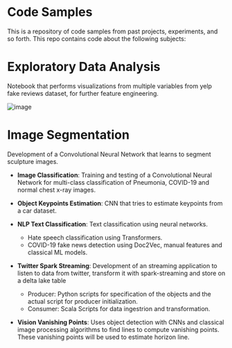 # Code Samples
This is a repository of code samples from past projects, experiments, and so forth.
This repo contains code about the following subjects:

# Exploratory Data Analysis

Notebook that performs visualizations from multiple variables from yelp fake reviews dataset, for further feature engineering.

![image](https://user-images.githubusercontent.com/41920808/133944805-1a3856d8-4d35-4afb-a52a-2d9e2efcf964.png)

    
# Image Segmentation

Development of a Convolutional Neural Network that learns to segment sculpture images.


- **Image Classification**: Training and testing of a Convolutional Neural Network for multi-class classification of Pneumonia, COVID-19 and normal chest x-ray images.

- **Object Keypoints Estimation**: CNN that tries to estimate keypoints from a car dataset.
- **NLP Text Classification**: Text classification using neural networks.
    - Hate speech classification using Transformers.
    - COVID-19 fake news detection using Doc2Vec, manual features and classical ML models.
- **Twitter Spark Streaming**: Development of an streaming application to listen to data from twitter, transform it with spark-streaming and store on a delta lake table
    - Producer: Python scripts for specification of the objects and the actual script for producer initialization.
    - Consumer: Scala Scripts for data ingestrion and transformation.
- **Vision Vanishing Points**: Uses object detection with CNNs and classical image processing algorithms to find lines to compute vanishing points. These vanishing points will be used to estimate horizon line.
